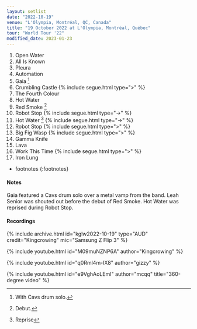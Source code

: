 ```yaml
---
layout: setlist
date: "2022-10-19"
venue: "L'Olympia, Montréal, QC, Canada"
title: "19 October 2022 at L'Olympia, Montréal, Québec"
tour: "World Tour '22"
modified_date: 2023-01-23
---
```


 1. Open Water
 2. All Is Known
 3. Pleura
 4. Automation
 5. Gaia
    [^1]
 6. Crumbling Castle
    {% include segue.html type=">" %}
 7. The Fourth Colour
 8. Hot Water
 9. Red Smoke
    [^2]
10. Robot Stop
    {% include segue.html type="->" %}
11. Hot Water
    [^3]
    {% include segue.html type="->" %}
12. Robot Stop
    {% include segue.html type=">" %}
11. Big Fig Wasp
    {% include segue.html type=">" %}
12. Gamma Knife
13. Lava
14. Work This Time
    {% include segue.html type=">" %}
15. Iron Lung

* footnotes
{:footnotes}
[^1]: With Cavs drum solo.
[^2]: Debut.
[^3]: Reprise

#### Notes

Gaia featured a Cavs drum solo over a metal vamp from the band. Leah Senior was shouted out before the debut of Red Smoke. Hot Water was reprised during Robot Stop.


#### Recordings

{% include archive.html id="kglw2022-10-19" type="AUD" credit="Kingcrowing" mic="Samsung Z Flip 3" %}

{% include youtube.html id="M09muNZNP6A" author="Kingcrowing" %}

{% include youtube.html id="q0Rml4m-IX8" author="gizzy" %}

{% include youtube.html id="e9VghAoLEmI" author="mcqq" title="360-degree video" %}
